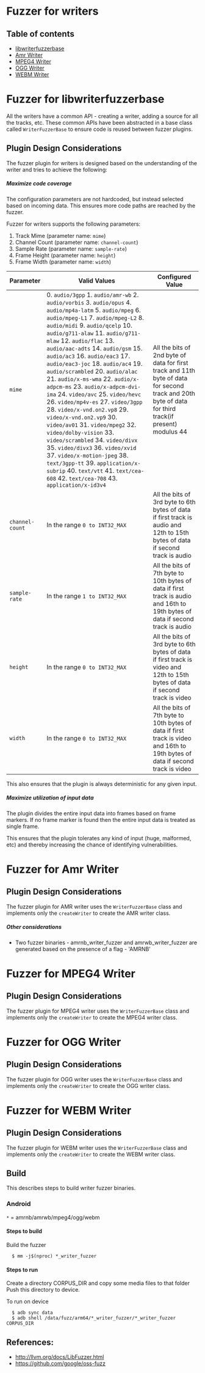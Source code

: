# Fuzzer for writers

## Table of contents
+  [libwriterfuzzerbase](#WriterFuzzerBase)
+  [Amr Writer](#amrWriterFuzzer)
+  [MPEG4 Writer](#mpeg4WriterFuzzer)
+  [OGG Writer](#oggWriterFuzzer)
+  [WEBM Writer](#webmWriterFuzzer)

# <a name="WriterFuzzerBase"></a> Fuzzer for libwriterfuzzerbase
All the writers have a common API - creating a writer, adding a source for
all the tracks, etc. These common APIs have been abstracted in a base class
called `WriterFuzzerBase` to ensure code is reused between fuzzer plugins.

## Plugin Design Considerations
The fuzzer plugin for writers is designed based on the understanding of the
writer and tries to achieve the following:

##### Maximize code coverage
The configuration parameters are not hardcoded, but instead selected based on
incoming data. This ensures more code paths are reached by the fuzzer.

Fuzzer for writers supports the following parameters:
1. Track Mime (parameter name: `mime`)
2. Channel Count (parameter name: `channel-count`)
3. Sample Rate (parameter name: `sample-rate`)
4. Frame Height (parameter name: `height`)
5. Frame Width (parameter name: `width`)

| Parameter| Valid Values| Configured Value|
|------------- |-------------| ----- |
| `mime` | 0. `audio/3gpp` 1. `audio/amr-wb` 2. `audio/vorbis` 3. `audio/opus` 4. `audio/mp4a-latm` 5. `audio/mpeg` 6. `audio/mpeg-L1` 7. `audio/mpeg-L2` 8. `audio/midi` 9. `audio/qcelp` 10. `audio/g711-alaw` 11. `audio/g711-mlaw` 12. `audio/flac` 13. `audio/aac-adts` 14. `audio/gsm` 15. `audio/ac3` 16. `audio/eac3` 17. `audio/eac3-joc` 18. `audio/ac4` 19. `audio/scrambled` 20. `audio/alac` 21. `audio/x-ms-wma` 22. `audio/x-adpcm-ms` 23. `audio/x-adpcm-dvi-ima` 24. `video/avc` 25. `video/hevc` 26. `video/mp4v-es` 27. `video/3gpp` 28. `video/x-vnd.on2.vp8` 29. `video/x-vnd.on2.vp9` 30. `video/av01` 31. `video/mpeg2` 32. `video/dolby-vision` 33. `video/scrambled` 34. `video/divx` 35. `video/divx3` 36. `video/xvid` 37. `video/x-motion-jpeg` 38. `text/3gpp-tt` 39. `application/x-subrip` 40. `text/vtt` 41. `text/cea-608` 42. `text/cea-708` 43. `application/x-id3v4` | All the bits of 2nd byte of data for first track and 11th byte of data for second track and 20th byte of data for third track(if present) modulus 44 |
| `channel-count` | In the range `0 to INT32_MAX` | All the bits of 3rd byte to 6th bytes of data if first track is audio and 12th to 15th bytes of data if second track is audio |
| `sample-rate` | In the range `1 to INT32_MAX` | All the bits of 7th byte to 10th bytes of data if first track is audio and 16th to 19th bytes of data if second track is audio |
| `height` | In the range `0 to INT32_MAX` | All the bits of 3rd byte to 6th bytes of data if first track is video and 12th to 15th bytes of data if second track is video |
| `width` | In the range `0 to INT32_MAX` | All the bits of 7th byte to 10th bytes of data if first track is video and 16th to 19th bytes of data if second track is video |

This also ensures that the plugin is always deterministic for any given input.

##### Maximize utilization of input data
The plugin divides the entire input data into frames based on frame markers.
If no frame marker is found then the entire input data is treated as single frame.

This ensures that the plugin tolerates any kind of input (huge,
malformed, etc) and thereby increasing the chance of identifying vulnerabilities.

# <a name="amrWriterFuzzer"></a> Fuzzer for Amr Writer

## Plugin Design Considerations
The fuzzer plugin for AMR writer uses the `WriterFuzzerBase` class and
implements only the `createWriter` to create the AMR writer class.

##### Other considerations
 * Two fuzzer binaries - amrnb_writer_fuzzer and amrwb_writer_fuzzer are generated based on the presence of a flag - 'AMRNB'

# <a name="mpeg4WriterFuzzer"></a> Fuzzer for MPEG4 Writer

## Plugin Design Considerations
The fuzzer plugin for MPEG4 writer uses the `WriterFuzzerBase` class and
implements only the `createWriter` to create the MPEG4 writer class.

# <a name="oggWriterFuzzer"></a> Fuzzer for OGG Writer

## Plugin Design Considerations
The fuzzer plugin for OGG writer uses the `WriterFuzzerBase` class and
implements only the `createWriter` to create the OGG writer class.

# <a name="webmWriterFuzzer"></a> Fuzzer for WEBM Writer

## Plugin Design Considerations
The fuzzer plugin for WEBM writer uses the `WriterFuzzerBase` class and
implements only the `createWriter` to create the WEBM writer class.

## Build

This describes steps to build writer fuzzer binaries.

### Android

`*` = amrnb/amrwb/mpeg4/ogg/webm
#### Steps to build
Build the fuzzer
```
  $ mm -j$(nproc) *_writer_fuzzer
```

#### Steps to run
Create a directory CORPUS_DIR and copy some media files to that folder
Push this directory to device.

To run on device
```
  $ adb sync data
  $ adb shell /data/fuzz/arm64/*_writer_fuzzer/*_writer_fuzzer CORPUS_DIR
```


## References:
 * http://llvm.org/docs/LibFuzzer.html
 * https://github.com/google/oss-fuzz
